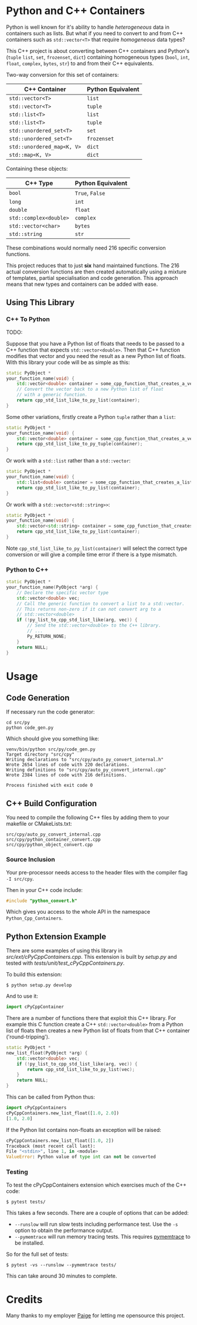 # Python and C++ Containers

Python is well known for it's ability to handle *heterogeneous* data in containers such as lists.
But what if you need to convert to and from C++ containers such as ``std::vector<T>`` that require *homogeneous* data types?


This C++ project is about converting between C++ containers and Python's (`tuple`  ``list``, ``set``, ``frozenset``, ``dict``) containing
homogeneous types (``bool``, ``int``, ``float``, ``complex``, ``bytes``, ``str``) to and from their C++ equivalents.

Two-way conversion for this set of containers:

| C++ Container              | Python Equivalent |
|----------------------------|-------------------|
| `std::vector<T>`           | `list`            |
| `std::vector<T>`           | `tuple`           |
| `std::list<T>`             | `list`            |
| `std::list<T>`             | `tuple`           |
| `std::unordered_set<T>`    | `set`             |
| `std::unordered_set<T>`    | `frozenset`       |
| `std::unordered_map<K, V>` | `dict`            |
| `std::map<K, V>`           | `dict`            |

Containing these objects:

| C++ Type                 | Python Equivalent  |
|--------------------------|---------------------|
| ``bool``                 | ``True``, ``False`` |
| ``long``                 | ``int``             |
| ``double``               | ``float``           |
| ``std::complex<double>`` | ``complex``         |
| ``std::vector<char>``    | ``bytes``           |
| ``std::string``          | ``str``             |

These combinations would normally need 216 specific conversion
functions.

This project reduces that to just **six** hand maintained functions.
The 216 actual conversion functions are then created automatically
using a mixture of templates, partial specialisation and code generation.
This approach means that new types and containers can be added with ease.

## Using This Library

### C++ To Python

TODO:

Suppose that you have a Python list of floats that needs to be passed to a C++ function that expects `std::vector<double>`.
Then that C++ function modifies that vector and you need the result as a new Python list of floats.
With this library your code will be as simple as this:

```c++
static PyObject *
your_function_name(void) {
    std::vector<double> container = some_cpp_function_that_creates_a_vector();
    // Convert the vector back to a new Python list of float
    // with a generic function.
    return cpp_std_list_like_to_py_list(container);
}
```

Some other variations, firstly create a Python `tuple` rather than a `list`:

```c++
static PyObject *
your_function_name(void) {
    std::vector<double> container = some_cpp_function_that_creates_a_vector();
    return cpp_std_list_like_to_py_tuple(container);
}
```

Or work with a `std::list` rather than a `std::vector`:

```c++
static PyObject *
your_function_name(void) {
    std::list<double> container = some_cpp_function_that_creates_a_list();
    return cpp_std_list_like_to_py_list(container);
}
```

Or work with a `std::vector<std::string>>`:

```c++
static PyObject *
your_function_name(void) {
    std::vector<std::string> container = some_cpp_function_that_creates_a_vector();
    return cpp_std_list_like_to_py_list(container);
}
```

Note `cpp_std_list_like_to_py_list(container)` will select the correct type conversion or will give
a compile time error if there is a type mismatch.

### Python to C++

```c++
static PyObject *
your_function_name(PyObject *arg) {
    // Declare the specific vector type
    std::vector<double> vec;
    // Call the generic function to convert a list to a std::vector.
    // This returns non-zero if it can not convert arg to a
    // std::vector<double> 
    if (!py_list_to_cpp_std_list_like(arg, vec)) {
        // Send the std::vector<double> to the C++ library.
        // ...
        Py_RETURN_NONE;
    }
    return NULL;
}
```

# Usage

## Code Generation

If necessary run the code generator:


```shell
cd src/py
python code_gen.py
```

Which should give you something like:

```shell
venv/bin/python src/py/code_gen.py
Target directory "src/cpy"
Writing declarations to "src/cpy/auto_py_convert_internal.h"
Wrote 2654 lines of code with 220 declarations.
Writing definitions to "src/cpy/auto_py_convert_internal.cpp"
Wrote 2384 lines of code with 216 definitions.

Process finished with exit code 0
```

## C++ Build Configuration

You need to compile the following C++ files by adding them to your makefile or CMakeLists.txt:

```text
src/cpy/auto_py_convert_internal.cpp
src/cpy/python_container_convert.cpp
src/cpy/python_object_convert.cpp
```

### Source Inclusion

Your pre-processor needs access to the header files with the compiler flag ``-I src/cpy``.

Then in your C++ code include:

```c++
#include "python_convert.h"
```

Which gives you access to the whole API in the namespace ``Python_Cpp_Containers``.

## Python Extension Example

There are some examples of using this library in *src/ext/cPyCppContainers.cpp*.
This extension is built by *setup.py* and tested with *tests/unit/test_cPyCppContainers.py*.

To build this extension:

```shell
$ python setup.py develop
```

And to use it:

```python
import cPyCppContainer
```

There are a number of functions there that exploit this C++ library.
For example this C function create a C++ ``std::vector<double>`` from a Python list of
floats then creates a new Python list of floats from that C++ container ('round-tripping').

```c++
static PyObject *
new_list_float(PyObject *arg) {
    std::vector<double> vec;
    if (!py_list_to_cpp_std_list_like(arg, vec)) {
        return cpp_std_list_like_to_py_list(vec);
    }
    return NULL;
}
```

This can be called from Python thus:

```python
import cPyCppContainers
cPyCppContainers.new_list_float([1.0, 2.0])
[1.0, 2.0]
```

If the Python list contains non-floats an exception will be raised:

```python
cPyCppContainers.new_list_float([1.0, 2])
Traceback (most recent call last):
File "<stdin>", line 1, in <module>
ValueError: Python value of type int can not be converted
```

### Testing

To test the cPyCppContainers extension which exercises much of the C++ code:

```shell
$ pytest tests/
```

This takes a few seconds.
There are a couple of options that can be added:

* ``--runslow`` will run slow tests including performance test. Use the ``-s`` option to obtain the performance output.
* ``--pymemtrace`` will run memory tracing tests. This requires [pymemtrace](https://pypi.org/project/pymemtrace/) to be installed.

So for the full set of tests:

``` shell
$ pytest -vs --runslow --pymemtrace tests/
```

This can take around 30 minutes to complete.

# Credits

Many thanks to my employer [Paige](https://www.paige.ai) for letting me opensource this project.
